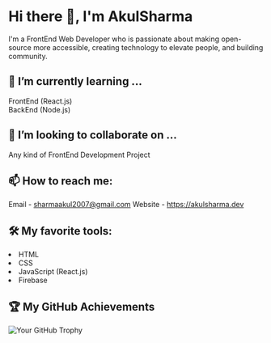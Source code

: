 # Hi there 👋, I'm AkulSharma

I'm a FrontEnd Web Developer who is passionate about making open-source more accessible, creating technology to elevate people, and building community. 
<!-- Some technologies I enjoy working with include ReactJS, Jamstack (JavaScript, APIs + Markup) and GraphQL. 
-->
## 🌱 I’m currently learning ...

FrontEnd (React.js)<br>
BackEnd (Node.js)
## 👯 I’m looking to collaborate on ...

Any kind of FrontEnd Development Project

<!-- ## 🤔 I’m looking for help with ...

Write about what you are looking for help with.

## 💬 Ask me about ...

Write about what others can ask you about. This could be about your projects, your work, or maybe even your hobbies outside of coding. -->

## 📫 How to reach me: 
Email - sharmaakul2007@gmail.com
Website - https://akulsharma.dev

<!--## ⚡ Fun fact: 

Write about a fun fact about yourself. -->

## 🛠️ My favorite tools:

<li>HTML
<li>CSS
<li>JavaScript (React.js)
<li>Firebase

<!--## 📈 My GitHub Stats

![Your GitHub stats](https://github-readme-stats.vercel.app/api?username=yourusername&show_icons=true) -->

## 🏆 My GitHub Achievements

![Your GitHub Trophy](https://github-profile-trophy.vercel.app/?username=AkulxSharma&row=1)
